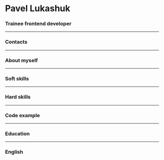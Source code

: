 # Pavel Lukashuk
### Trainee frontend developer
------------------------------
### Contacts
------------------------------
### About myself
------------------------------
### Soft skills
------------------------------
### Hard skills
------------------------------
### Code example
------------------------------
### Education
------------------------------
### English

